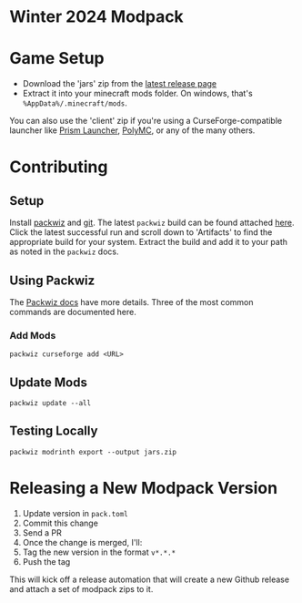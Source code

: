 # Winter 2024 Modpack

# Game Setup

- Download the 'jars' zip from the [latest release page](https://github.com/minecraft-winter/winter-24/releases/latest)
- Extract it into your minecraft mods folder. On windows, that's `%AppData%/.minecraft/mods`.

You can also use the 'client' zip if you're using a CurseForge-compatible launcher like [Prism Launcher](https://prismlauncher.org/), [PolyMC](https://polymc.org/), or any of the many others.

# Contributing

## Setup

Install [packwiz](https://packwiz.infra.link/installation/) and [git](https://git-scm.com/). The latest `packwiz` build can be found attached [here](https://github.com/packwiz/packwiz/actions/workflows/go.yml). Click the latest successful run and scroll down to 'Artifacts' to find the appropriate build for your system. Extract the build and add it to your path as noted in the `packwiz` docs.

## Using Packwiz

The [Packwiz docs](https://packwiz.infra.link/tutorials/creating/getting-started/) have more details. Three of the most common commands are documented here.

### Add Mods

`packwiz curseforge add <URL>`

## Update Mods

`packwiz update --all`

## Testing Locally

`packwiz modrinth export --output jars.zip`

# Releasing a New Modpack Version

1. Update version in `pack.toml`
2. Commit this change
3. Send a PR
4. Once the change is merged, I'll:
5. Tag the new version in the format `v*.*.*`
6. Push the tag

This will kick off a release automation that will create a new Github release and attach a set of modpack zips to it.
